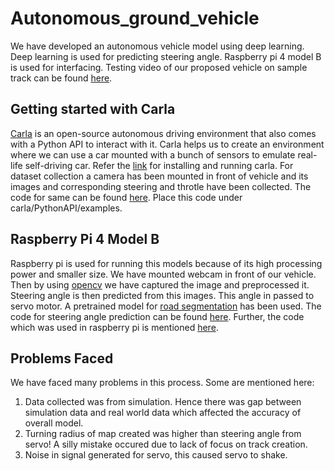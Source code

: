 # Autonomous_ground_vehicle
We have developed an autonomous vehicle model using deep learning. Deep learning is used for predicting steering angle. Raspberry pi 4 model B is used for interfacing. Testing video of our proposed vehicle on sample track can be found [here](https://drive.google.com/file/d/1HAA9iVvYc70xF-zYHqx6fOmBDxKFQHcL/view?usp=share_link).
## Getting started with Carla
[Carla](https://carla.org) is an open-source autonomous driving environment that also comes with a Python API to interact with it. Carla helps us to create an environment where we can use a car mounted with a bunch of sensors to emulate real-life self-driving car. Refer the [link](https://carla.readthedocs.io/en/latest/start_quickstart/) for installing and running carla. For dataset collection a camera has been mounted in front of vehicle and its images and corresponding steering and throtle have been collected. The code for same can be found [here](https://github.com/Deepchavan1/autonomous_ground_vehicle/blob/main/data_collection.py). Place this code under carla/PythonAPI/examples.
## Raspberry Pi 4 Model B
Raspberry pi is used for running this models because of its high processing power and smaller size. We have mounted webcam in front of our vehicle. Then by using [opencv](https://opencv.org/) we have captured the image and preprocessed it. Steering angle is then predicted from this images. This angle in passed to servo motor.
A pretrained model for [road segmentation](https://github.com/AnuragGupta806/Carla-Autonomous-Vehicle/tree/main/Models) has been used. The code for steering angle prediction can be found [here](https://github.com/Deepchavan1/autonomous_ground_vehicle/blob/main/steering_angle_prediction.ipynb). Further, the code which was used in raspberry pi is mentioned [here](https://github.com/Deepchavan1/autonomous_ground_vehicle/blob/main/rasp.py).
## Problems Faced
We have faced many problems in this process. Some are mentioned here:
1. Data collected was from simulation. Hence there was gap between simulation data and real world data which affected the accuracy of overall model.
2. Turning radius of map created was higher than steering angle from servo! A silly mistake occured due to lack of focus on track creation.
3. Noise in signal generated for servo, this caused servo to shake.

    

